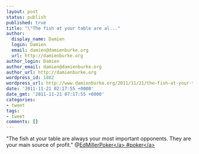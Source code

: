 ```yaml
---
layout: post
status: publish
published: true
title: "\"The fish at your table are al..."
author:
  display_name: Damien
  login: Damien
  email: damien@damienburke.org
  url: http://damienburke.org
author_login: Damien
author_email: damien@damienburke.org
author_url: http://damienburke.org
wordpress_id: 1882
wordpress_url: http://www.damienburke.org/2011/11/21/the-fish-at-your-table-are-al/
date: '2011-11-21 02:17:55 +0000'
date_gmt: '2011-11-21 07:17:55 +0000'
categories:
- tweet
tags:
- tweet
comments: []
---
```

<p>"The fish at your table are always your most important opponents. They are your main source of profit." @<a href="http:&#47;&#47;twitter.com&#47;EdMillerPoker" class="aktt_username">EdMillerPoker<&#47;a> #<a href="http:&#47;&#47;search.twitter.com&#47;search?q=%23poker" class="aktt_hashtag">poker<&#47;a></p>
